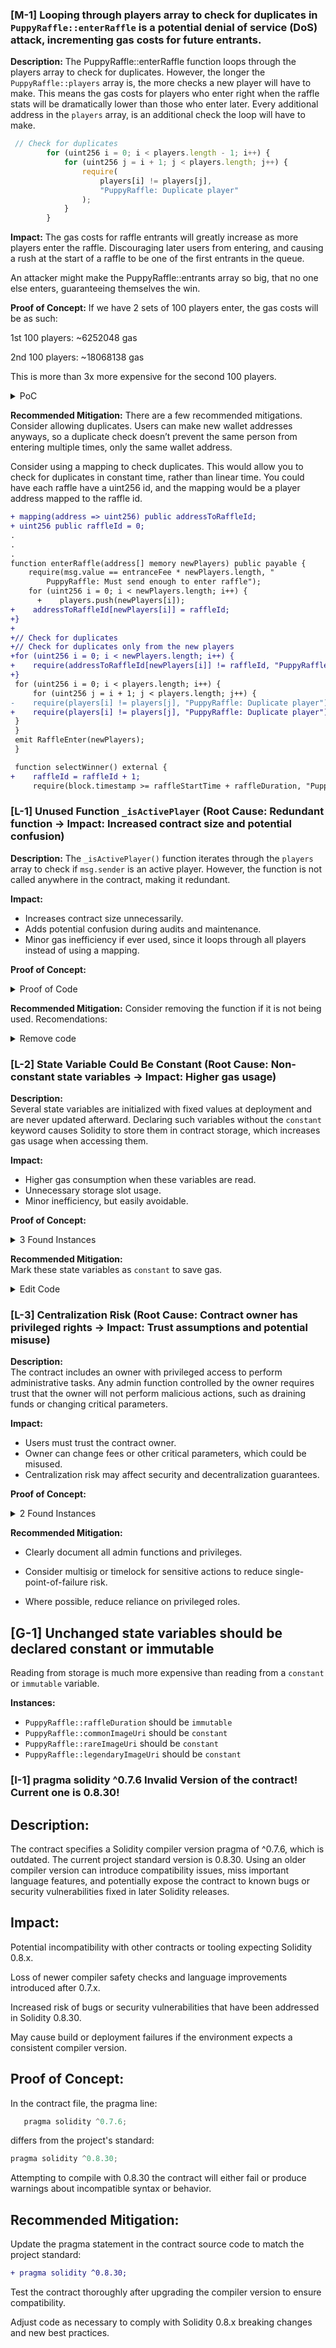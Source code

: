 

### [M-1] Looping through players array to check for duplicates in `PuppyRaffle::enterRaffle` is a potential denial of service (DoS) attack, incrementing gas costs for future entrants.


**Description:** The PuppyRaffle::enterRaffle function loops through the players array to check for duplicates. However, the longer the `PuppyRaffle::players` array is, the more checks a new player will have to make. This means the gas costs for players who enter right when the raffle stats will be dramatically lower than those who enter later. Every additional address in the `players` array, is an additional check the loop will have to make.

```javascript
 // Check for duplicates
        for (uint256 i = 0; i < players.length - 1; i++) {
            for (uint256 j = i + 1; j < players.length; j++) {
                require(
                    players[i] != players[j],
                    "PuppyRaffle: Duplicate player"
                );
            }
        }

```

**Impact:** The gas costs for raffle entrants will greatly increase as more players enter the raffle. Discouraging later users from entering, and causing a rush at the start of a raffle to be one of the first entrants in the queue.

An attacker might make the PuppyRaffle::entrants array so big, that no one else enters, guaranteeing themselves the win.

**Proof of Concept:** 
If we have 2 sets of 100 players enter, the gas costs will be as such:

1st 100 players: ~6252048 gas

2nd 100 players: ~18068138 gas

This is more than 3x more expensive for the second 100 players.
<details>
<summary>PoC</summary>

Place the following test in `PuppyRaffleTest.t.sol`:

```solidity
function test_denialOfService() public {
    vm.txGasPrice(1);
    // Let's enter 100 players
    uint256 playersNum = 100;
    address[] memory players = new address[](playersNum);
    for (uint256 i = 0; i < playersNum; i++) {
        players[i] = address(uint160(i + 10)); // addresses 10 to 109
    }
    // see how much gas it costs
    uint256 gasStart = gasleft();
    puppyRaffle.enterRaffle{value: entranceFee * players.length}(players);
    uint256 gasEnd = gasleft();
    uint256 gasUsedFirst = (gasStart - gasEnd) * tx.gasprice;
    console.log("Gas cost of the first 100 players: ", gasUsedFirst);

    // now for the 2nd 100 players - non-overlapping addresses (110 to 209)
    address[] memory playersTwo = new address[](playersNum);
    for (uint256 i = 0; i < playersNum; i++) {
        playersTwo[i] = address(uint160(i + 110));
    }
    // see how much gas it costs
    uint256 gasStartSecond = gasleft();
    puppyRaffle.enterRaffle{value: entranceFee * playersTwo.length}(
        playersTwo
    );
    uint256 gasEndSecond = gasleft();
    uint256 gasUsedSecond = (gasStartSecond - gasEndSecond) * tx.gasprice;
    console.log("Gas cost of the second 100 players: ", gasUsedSecond);

    assert(gasUsedFirst < gasUsedSecond);
}
```
</details> 


**Recommended Mitigation:**   There are a few recommended mitigations.
Consider allowing duplicates. Users can make new wallet addresses anyways, so a duplicate check doesn’t prevent the same person from entering multiple times, only the same wallet address.

Consider using a mapping to check duplicates. This would allow you to check for duplicates in constant time, rather than linear time. You could have each raffle have a uint256 id, and the mapping would be a player address mapped to the raffle id.

```diff
+ mapping(address => uint256) public addressToRaffleId;
+ uint256 public raffleId = 0;
.
.
.
function enterRaffle(address[] memory newPlayers) public payable {
    require(msg.value == entranceFee * newPlayers.length, "
        PuppyRaffle: Must send enough to enter raffle");
    for (uint256 i = 0; i < newPlayers.length; i++) {
      +    players.push(newPlayers[i]);
+    addressToRaffleId[newPlayers[i]] = raffleId;
+}
+
+// Check for duplicates
+// Check for duplicates only from the new players
+for (uint256 i = 0; i < newPlayers.length; i++) {
+    require(addressToRaffleId[newPlayers[i]] != raffleId, "PuppyRaffle: Duplicate player");
+}
 for (uint256 i = 0; i < players.length; i++) {
     for (uint256 j = i + 1; j < players.length; j++) {
-    require(players[i] != players[j], "PuppyRaffle: Duplicate player");
+    require(players[i] != players[j], "PuppyRaffle: Duplicate player");
 }
 }
 emit RaffleEnter(newPlayers);
 }

 function selectWinner() external {
+    raffleId = raffleId + 1;
     require(block.timestamp >= raffleStartTime + raffleDuration, "PuppyRaffle: Raffle not over");
```


### [L-1] Unused Function `_isActivePlayer` (Root Cause: Redundant function → Impact: Increased contract size and potential confusion)

**Description:** The `_isActivePlayer()` function iterates through the `players` array to check if `msg.sender` is an active player. However, the function is not called anywhere in the contract, making it redundant.

**Impact:** 
- Increases contract size unnecessarily.  
- Adds potential confusion during audits and maintenance.  
- Minor gas inefficiency if ever used, since it loops through all players instead of using a mapping.


**Proof of Concept:**
<details><summary>Proof of Code</summary>

```solidity
function _isActivePlayer() internal view returns (bool) {
    for (uint256 i = 0; i < players.length; i++) {
        if (players[i] == msg.sender) {
            return true;
        }
    }
    return false;
}
```
</details>

**Recommended Mitigation:** Consider removing the function if it is not being used.
Recomendations:   
<details><summary>Remove code</summary>

```diff
- function _isActivePlayer() internal view returns (bool) {
-     for (uint256 i = 0; i < players.length; i++) {
-         if (players[i] == msg.sender) {
-             return true;
-         }
-     }
-     return false;
- }
```
</details> 


### [L-2] State Variable Could Be Constant (Root Cause: Non-constant state variables → Impact: Higher gas usage)

**Description:**  
Several state variables are initialized with fixed values at deployment and are never updated afterward. Declaring such variables without the `constant` keyword causes Solidity to store them in contract storage, which increases gas usage when accessing them.

**Impact:**  
- Higher gas consumption when these variables are read.  
- Unnecessary storage slot usage.  
- Minor inefficiency, but easily avoidable.

**Proof of Concept:**  
<details><summary>3 Found Instances</summary>

```solidity
- Found in `src/PuppyRaffle.sol` [Line: 38]
string private commonImageUri = "ipfs://QmSsYRx3LpDAb1GZQm7zZ1AuHZjfbPkD6J7s9r41xu1mf8";

- Found in src/PuppyRaffle.sol [Line: 43]
string private rareImageUri = "ipfs://QmUPjADFGEKmfohdTaNcWhp7VGk26h5jXDA7v3VtTnTLcW";

- Found in src/PuppyRaffle.sol [Line: 48]
string private legendaryImageUri = "ipfs://QmYx6GsYAKnNzZ9A6NvEKV9nf1VaDzJrqDR23Y8YSkebLU";
```
</details>

**Recommended Mitigation:**  
Mark these state variables as `constant` to save gas.

<details><summary>Edit Code</summary>

```diff
- string private commonImageUri = "ipfs://QmSsYRx3LpDAb1GZQm7zZ1AuHZjfbPkD6J7s9r41xu1mf8";
+ string private constant commonImageUri = "ipfs://QmSsYRx3LpDAb1GZQm7zZ1AuHZjfbPkD6J7s9r41xu1mf8";

- string private rareImageUri = "ipfs://QmUPjADFGEKmfohdTaNcWhp7VGk26h5jXDA7v3VtTnTLcW";
+ string private constant rareImageUri = "ipfs://QmUPjADFGEKmfohdTaNcWhp7VGk26h5jXDA7v3VtTnTLcW";

- string private legendaryImageUri = "ipfs://QmYx6GsYAKnNzZ9A6NvEKV9nf1VaDzJrqDR23Y8YSkebLU";
+ string private constant legendaryImageUri = "ipfs://QmYx6GsYAKnNzZ9A6NvEKV9nf1VaDzJrqDR23Y8YSkebLU";

```
</details>

### [L-3] Centralization Risk (Root Cause: Contract owner has privileged rights → Impact: Trust assumptions and potential misuse)

**Description:**  
The contract includes an owner with privileged access to perform administrative tasks. Any admin function controlled by the owner requires trust that the owner will not perform malicious actions, such as draining funds or changing critical parameters.

**Impact:**  
- Users must trust the contract owner.  
- Owner can change fees or other critical parameters, which could be misused.  
- Centralization risk may affect security and decentralization guarantees.

**Proof of Concept:**  
<details><summary>2 Found Instances</summary>

  ```solidity
- Found in `src/PuppyRaffle.sol` [Line: 18]
  contract PuppyRaffle is ERC721, Ownable {
- Found in `src/PuppyRaffle.sol` [Line: 167]
function changeFeeAddress(address newFeeAddress) external onlyOwner {

```
</details>

**Recommended Mitigation:** 
 - Clearly document all admin functions and privileges.

 - Consider multisig or timelock for sensitive actions to reduce single-point-of-failure risk.

 - Where possible, reduce reliance on privileged roles.


## [G-1] Unchanged state variables should be declared constant or immutable

Reading from storage is much more expensive than reading from a `constant` or `immutable` variable.  

**Instances:**  
- `PuppyRaffle::raffleDuration` should be `immutable`  
- `PuppyRaffle::commonImageUri` should be `constant`  
- `PuppyRaffle::rareImageUri` should be `constant`  
- `PuppyRaffle::legendaryImageUri` should be `constant`

### [I-1] pragma solidity ^0.7.6 Invalid Version of the contract! Current one is 0.8.30!

## Description:
The contract specifies a Solidity compiler version pragma of ^0.7.6, which is outdated. The current project standard version is 0.8.30. Using an older compiler version can introduce compatibility issues, miss important language features, and potentially expose the contract to known bugs or security vulnerabilities fixed in later Solidity releases.

## Impact:

Potential incompatibility with other contracts or tooling expecting Solidity 0.8.x.

Loss of newer compiler safety checks and language improvements introduced after 0.7.x.

Increased risk of bugs or security vulnerabilities that have been addressed in Solidity 0.8.30.

May cause build or deployment failures if the environment expects a consistent compiler version.

## Proof of Concept:
In the contract file, the pragma line:

```javascript
   pragma solidity ^0.7.6;
``` 
differs from the project's standard:

```javascript
pragma solidity ^0.8.30;
```
Attempting to compile with 0.8.30 the contract will either fail or produce warnings about incompatible syntax or behavior.

## Recommended Mitigation:

Update the pragma statement in the contract source code to match the project standard:

```diff
+ pragma solidity ^0.8.30;
```
Test the contract thoroughly after upgrading the compiler version to ensure compatibility.

Adjust code as necessary to comply with Solidity 0.8.x breaking changes and new best practices.